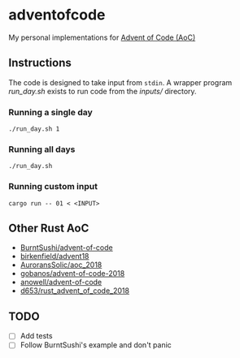 # adventofcode
My personal implementations for
[Advent of Code (AoC)](https://adventofcode.com/)

## Instructions

The code is designed to take input from `stdin`. A wrapper program *run_day.sh*
exists to run code from the *inputs/* directory.

### Running a single day

```
./run_day.sh 1
```

### Running all days

```
./run_day.sh
```

### Running custom input

```
cargo run -- 01 < <INPUT>
```


## Other Rust AoC

* [BurntSushi/advent-of-code](https://github.com/BurntSushi/advent-of-code)
* [birkenfield/advent18](https://github.com/birkenfeld/advent18)
* [AuroransSolic/aoc_2018](https://github.com/AuroransSolis/aoc_2018)
* [gobanos/advent-of-code-2018](https://github.com/gobanos/advent-of-code-2018)
* [anowell/advent-of-code](https://github.com/anowell/advent-of-code)
* [d653/rust_advent_of_code_2018](https://github.com/d653/rust_advent_of_code_2018)

## TODO

* [ ] Add tests
* [ ] Follow BurntSushi's example and don't panic
